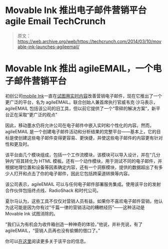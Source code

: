 # Movable Ink 推出电子邮件营销平台 agile Email TechCrunch

> 原文：<https://web.archive.org/web/https://techcrunch.com/2014/03/10/movable-ink-launches-agileemail/>

# Movable Ink 推出 agileEMAIL，一个电子邮件营销平台

初创公司[mobile Ink](https://web.archive.org/web/20221007094949/https://movableink.com/)一直在[试图用实时内容](https://web.archive.org/web/20221007094949/https://beta.techcrunch.com/2013/05/08/movable-ink-funding/)改善营销电子邮件，现在它推出了一个更广泛的平台，名为 agileEMAIL。联合创始人兼首席执行官威韦克·沙马表示，agileEMAIL 包括该公司的旧工具，但以前它提供了一个“零碎的解决方案”，新平台正在采取“更广泛的观点”

因此，移动墨水仍将允许公司在电子邮件中嵌入实时和个性化的内容。然而，agileEMAIL 是一个创建电子邮件活动和分析结果的完整平台——基本上，它的目标是使创建这些电子邮件变得更容易、更快捷，并使这些电子邮件的内容更有针对性和更及时。

该平台由几个模块组成，包括一个工作流模块，该模块可以导入设计，并在“几分钟内”将其转化为 HTML 模板。还有一个动作模块，用于测试不同的电子邮件，并根据地理位置和设备等因素确定内容，还有一个洞察模块，提供的数据超出了有多少人打开和点击了你的电子邮件，因此它包括跨渠道转换等内容。

该公司表示，agileEMAIL 可以与任何电子邮件部署服务集成。使用该平台的发射合作伙伴包括终点线、RadioShack 和时代公司。

夏尔马认为，这些工具不仅仅对营销人员有益。如果你不喜欢电子邮件营销，他认为这可能是因为你有过“千篇一律的营销活动的糟糕经历”——这种活动是 Movable Ink 试图消除的。

“我们认为有机会为收件箱创造一种神奇的体验，”他说，并补充说，有了 agileEMAIL，“营销人员再也没有偷懒的借口了。”

你可以[在这里](https://web.archive.org/web/20221007094949/http://movableink.com/product)阅读更多关于该平台的信息。